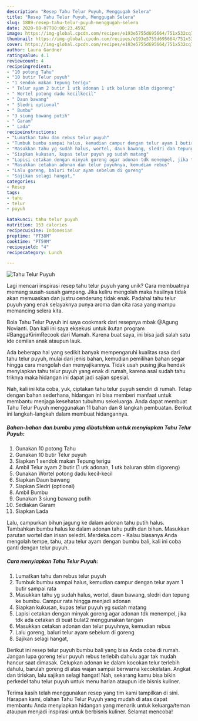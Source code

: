 ```yaml
---
description: "Resep Tahu Telur Puyuh, Menggugah Selera"
title: "Resep Tahu Telur Puyuh, Menggugah Selera"
slug: 1889-resep-tahu-telur-puyuh-menggugah-selera
date: 2020-08-07T00:00:23.459Z
image: https://img-global.cpcdn.com/recipes/e193e5755d695664/751x532cq70/tahu-telur-puyuh-foto-resep-utama.jpg
thumbnail: https://img-global.cpcdn.com/recipes/e193e5755d695664/751x532cq70/tahu-telur-puyuh-foto-resep-utama.jpg
cover: https://img-global.cpcdn.com/recipes/e193e5755d695664/751x532cq70/tahu-telur-puyuh-foto-resep-utama.jpg
author: Laura Gardner
ratingvalue: 4.1
reviewcount: 4
recipeingredient:
- "10 potong Tahu"
- "10 butir Telur puyuh"
- "1 sendok makan Tepung terigu"
- " Telur ayam 2 butir 1 utk adonan 1 utk baluran sblm digoreng"
- " Wortel potong dadu kecilkecil"
- " Daun bawang"
- " Sledri optional"
- " Bumbu"
- "3 siung bawang putih"
- " Garam"
- " Lada"
recipeinstructions:
- "Lumatkan tahu dan rebus telur puyuh"
- "Tumbuk bumbu sampai halus, kemudian campur dengan telur ayam 1 butir sampai rata"
- "Masukkan tahu yg sudah halus, wortel, daun bawang, sledri dan tepung ke bumbu. Campur rata hingga menjadi adonan"
- "Siapkan kukusan, kupas telur puyuh yg sudah matang"
- "Lapisi cetakan dengan minyak goreng agar adonan tdk menempel, jika tdk ada cetakan di buat bulat2 menggunakan tangan"
- "Masukkan cetakan adonan dan telur puyuhnya, kemudian rebus"
- "Lalu goreng, baluri telur ayam sebelum di goreng"
- "Sajikan selagi hangat,"
categories:
- Resep
tags:
- tahu
- telur
- puyuh

katakunci: tahu telur puyuh 
nutrition: 153 calories
recipecuisine: Indonesian
preptime: "PT38M"
cooktime: "PT59M"
recipeyield: "4"
recipecategory: Lunch

---
```



![Tahu Telur Puyuh](https://img-global.cpcdn.com/recipes/e193e5755d695664/751x532cq70/tahu-telur-puyuh-foto-resep-utama.jpg)

Lagi mencari inspirasi resep tahu telur puyuh yang unik? Cara membuatnya memang susah-susah gampang. Jika keliru mengolah maka hasilnya tidak akan memuaskan dan justru cenderung tidak enak. Padahal tahu telur puyuh yang enak selayaknya punya aroma dan cita rasa yang mampu memancing selera kita.

Bola Tahu Telur Puyuh ini saya cookmark dari resepnya mbak @Agung Novianti. Dan kali ini saya eksekusi untuk ikutan program #BanggaKirimRecook dari Mamah. Karena buat saya, ini bisa jadi salah satu ide cemilan anak ataupun lauk.

Ada beberapa hal yang sedikit banyak mempengaruhi kualitas rasa dari tahu telur puyuh, mulai dari jenis bahan, kemudian pemilihan bahan segar hingga cara mengolah dan menyajikannya. Tidak usah pusing jika hendak menyiapkan tahu telur puyuh yang enak di rumah, karena asal sudah tahu triknya maka hidangan ini dapat jadi sajian spesial.


Nah, kali ini kita coba, yuk, ciptakan tahu telur puyuh sendiri di rumah. Tetap dengan bahan sederhana, hidangan ini bisa memberi manfaat untuk membantu menjaga kesehatan tubuhmu sekeluarga. Anda dapat membuat Tahu Telur Puyuh menggunakan 11 bahan dan 8 langkah pembuatan. Berikut ini langkah-langkah dalam membuat hidangannya.

<!--inarticleads1-->

##### Bahan-bahan dan bumbu yang dibutuhkan untuk menyiapkan Tahu Telur Puyuh:

1. Gunakan 10 potong Tahu
1. Gunakan 10 butir Telur puyuh
1. Siapkan 1 sendok makan Tepung terigu
1. Ambil  Telur ayam 2 butir (1 utk adonan, 1 utk baluran sblm digoreng)
1. Gunakan  Wortel potong dadu kecil-kecil
1. Siapkan  Daun bawang
1. Siapkan  Sledri (optional)
1. Ambil  Bumbu
1. Gunakan 3 siung bawang putih
1. Sediakan  Garam
1. Siapkan  Lada


Lalu, campurkan bihun jagung ke dalam adonan tahu putih halus. Tambahkan bumbu halus ke dalam adonan tahu putih dan bihun. Masukkan parutan wortel dan irisan seledri. Merdeka.com - Kalau biasanya Anda mengolah tempe, tahu, atau telur ayam dengan bumbu bali, kali ini coba ganti dengan telur puyuh. 

<!--inarticleads2-->

##### Cara menyiapkan Tahu Telur Puyuh:

1. Lumatkan tahu dan rebus telur puyuh
1. Tumbuk bumbu sampai halus, kemudian campur dengan telur ayam 1 butir sampai rata
1. Masukkan tahu yg sudah halus, wortel, daun bawang, sledri dan tepung ke bumbu. Campur rata hingga menjadi adonan
1. Siapkan kukusan, kupas telur puyuh yg sudah matang
1. Lapisi cetakan dengan minyak goreng agar adonan tdk menempel, jika tdk ada cetakan di buat bulat2 menggunakan tangan
1. Masukkan cetakan adonan dan telur puyuhnya, kemudian rebus
1. Lalu goreng, baluri telur ayam sebelum di goreng
1. Sajikan selagi hangat,


Berikut ini resep telur puyuh bumbu bali yang bisa Anda coba di rumah. Jangan lupa goreng telur puyuh rebus terlebih dahulu agar tak mudah hancur saat dimasak. Celupkan adonan ke dalam kocokan telur terlebih dahulu, barulah goreng di atas wajan sampai berwarna kecokelatan. Angkat dan tiriskan, lalu sajikan selagi hangat! Nah, sekarang kamu bisa bikin perkedel tahu telur puyuh untuk menu harian ataupun ide bisnis kuliner. 

Terima kasih telah menggunakan resep yang tim kami tampilkan di sini. Harapan kami, olahan Tahu Telur Puyuh yang mudah di atas dapat membantu Anda menyiapkan hidangan yang menarik untuk keluarga/teman ataupun menjadi inspirasi untuk berbisnis kuliner. Selamat mencoba!

